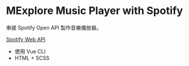 # MExplore Music Player with Spotify

串接 Spotify Open API 製作音樂播放器。

[Spotify Web API](https://developer.spotify.com/documentation/web-api/)

* 使用 Vue CLI
* HTML + SCSS